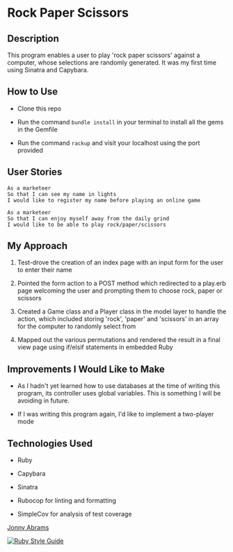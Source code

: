 # Rock Paper Scissors

## Description

This program enables a user to play 'rock paper scissors' against a computer, whose selections are randomly generated. It was my first time using Sinatra and Capybara.

## How to Use

* Clone this repo

* Run the command `bundle install` in your terminal to install all the gems in the Gemfile

* Run the command `rackup` and visit your localhost using the port provided

## User Stories

```
As a marketeer
So that I can see my name in lights
I would like to register my name before playing an online game

As a marketeer
So that I can enjoy myself away from the daily grind
I would like to be able to play rock/paper/scissors
```

## My Approach

1. Test-drove the creation of an index page with an input form for the user to enter their name

2. Pointed the form action to a POST method which redirected to a play.erb page welcoming the user and prompting them to choose rock, paper or scissors

3. Created a Game class and a Player class in the model layer to handle the action, which included storing 'rock', 'paper' and 'scissors' in an array for the computer to randomly select from

4. Mapped out the various permutations and rendered the result in a final view page using if/elsif statements in embedded Ruby

## Improvements I Would Like to Make

* As I hadn't yet learned how to use databases at the time of writing this program, its controller uses global variables. This is something I will be avoiding in future.

* If I was writing this program again, I'd like to implement a two-player mode

## Technologies Used

* Ruby

* Capybara

* Sinatra

* Rubocop for linting and formatting

* SimpleCov for analysis of test coverage

[Jonny Abrams](https://github.com/jonnyabrams)

[![Ruby Style Guide](https://img.shields.io/badge/code_style-rubocop-brightgreen.svg)](https://github.com/rubocop/rubocop)
